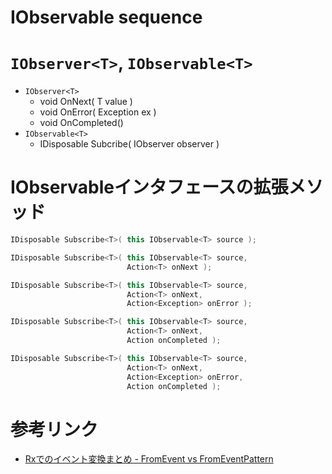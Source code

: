 # IObservable sequence

# `IObserver<T>`, `IObservable<T>`

- `IObserver<T>`
    - void OnNext( T value )
    - void OnError( Exception ex )
    - void OnCompleted()
- `IObservable<T>`
    - IDisposable Subcribe( IObserver observer )

# IObservableインタフェースの拡張メソッド

```cs
IDisposable Subscribe<T>( this IObservable<T> source );

IDisposable Subscribe<T>( this IObservable<T> source, 
                          Action<T> onNext );

IDisposable Subscribe<T>( this IObservable<T> source, 
                          Action<T> onNext, 
                          Action<Exception> onError );

IDisposable Subscribe<T>( this IObservable<T> source, 
                          Action<T> onNext, 
                          Action onCompleted );

IDisposable Subscribe<T>( this IObservable<T> source, 
                          Action<T> onNext, 
                          Action<Exception> onError, 
                          Action onCompleted );
````

# 参考リンク

- [Rxでのイベント変換まとめ - FromEvent vs FromEventPattern](http://neue.cc/2011/07/06_332.html)
